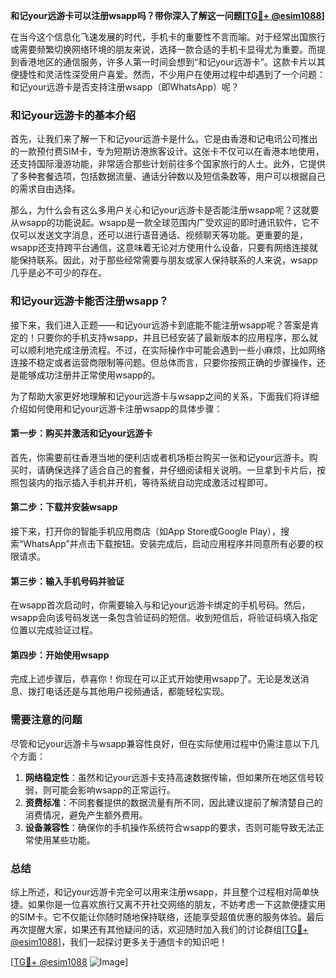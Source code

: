 **和记your远游卡可以注册wsapp吗？带你深入了解这一问题[[TG💪+ @esim1088](https://t.me/s/esim1088)]**

在当今这个信息化飞速发展的时代，手机卡的重要性不言而喻。对于经常出国旅行或需要频繁切换网络环境的朋友来说，选择一款合适的手机卡显得尤为重要。而提到香港地区的通信服务，许多人第一时间会想到“和记your远游卡”。这款卡片以其便捷性和灵活性深受用户喜爱。然而，不少用户在使用过程中却遇到了一个问题：和记your远游卡是否支持注册wsapp（即WhatsApp）呢？

### 和记your远游卡的基本介绍

首先，让我们来了解一下和记your远游卡是什么。它是由香港和记电讯公司推出的一款预付费SIM卡，专为短期访港旅客设计。这张卡不仅可以在香港本地使用，还支持国际漫游功能，非常适合那些计划前往多个国家旅行的人士。此外，它提供了多种套餐选项，包括数据流量、通话分钟数以及短信条数等，用户可以根据自己的需求自由选择。

那么，为什么会有这么多用户关心和记your远游卡是否能注册wsapp呢？这就要从wsapp的功能说起。wsapp是一款全球范围内广受欢迎的即时通讯软件，它不仅可以发送文字消息，还可以进行语音通话、视频聊天等功能。更重要的是，wsapp还支持跨平台通信，这意味着无论对方使用什么设备，只要有网络连接就能保持联系。因此，对于那些经常需要与朋友或家人保持联系的人来说，wsapp几乎是必不可少的存在。

### 和记your远游卡能否注册wsapp？

接下来，我们进入正题——和记your远游卡到底能不能注册wsapp呢？答案是肯定的！只要你的手机支持wsapp，并且已经安装了最新版本的应用程序，那么就可以顺利地完成注册流程。不过，在实际操作中可能会遇到一些小麻烦，比如网络连接不稳定或者运营商限制等问题。但总体而言，只要你按照正确的步骤操作，还是能够成功注册并正常使用wsapp的。

为了帮助大家更好地理解和记your远游卡与wsapp之间的关系，下面我们将详细介绍如何使用和记your远游卡注册wsapp的具体步骤：

#### 第一步：购买并激活和记your远游卡
首先，你需要前往香港当地的便利店或者机场柜台购买一张和记your远游卡。购买时，请确保选择了适合自己的套餐，并仔细阅读相关说明。一旦拿到卡片后，按照包装内的指示插入手机并开机，等待系统自动完成激活过程即可。

#### 第二步：下载并安装wsapp
接下来，打开你的智能手机应用商店（如App Store或Google Play），搜索“WhatsApp”并点击下载按钮。安装完成后，启动应用程序并同意所有必要的权限请求。

#### 第三步：输入手机号码并验证
在wsapp首次启动时，你需要输入与和记your远游卡绑定的手机号码。然后，wsapp会向该号码发送一条包含验证码的短信。收到短信后，将验证码填入指定位置以完成验证过程。

#### 第四步：开始使用wsapp
完成上述步骤后，恭喜你！你现在可以正式开始使用wsapp了。无论是发送消息、拨打电话还是与其他用户视频通话，都能轻松实现。

### 需要注意的问题

尽管和记your远游卡与wsapp兼容性良好，但在实际使用过程中仍需注意以下几个方面：

1. **网络稳定性**：虽然和记your远游卡支持高速数据传输，但如果所在地区信号较弱，则可能会影响wsapp的正常运行。
2. **资费标准**：不同套餐提供的数据流量有所不同，因此建议提前了解清楚自己的消费情况，避免产生额外费用。
3. **设备兼容性**：确保你的手机操作系统符合wsapp的要求，否则可能导致无法正常使用某些功能。

### 总结

综上所述，和记your远游卡完全可以用来注册wsapp，并且整个过程相对简单快捷。如果你是一位喜欢旅行又离不开社交网络的朋友，不妨考虑一下这款便捷实用的SIM卡。它不仅能让你随时随地保持联络，还能享受超值优惠的服务体验。最后再次提醒大家，如果还有其他疑问的话，欢迎随时加入我们的讨论群组[[TG💪+ @esim1088](https://t.me/s/esim1088)]，我们一起探讨更多关于通信卡的知识吧！

[[TG💪+ @esim1088](https://t.me/s/esim1088) ![Image](https://i.postimg.cc/4NQfJmqS/Snipaste-2025-05-13-00-14-12.png)]